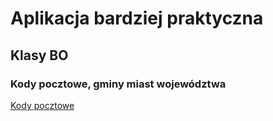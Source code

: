 # Aplikacja bardziej praktyczna


## Klasy BO

### Kody pocztowe, gminy miast województwa

<a href="KodyPocztowe.md" target="_blank">Kody pocztowe</a>